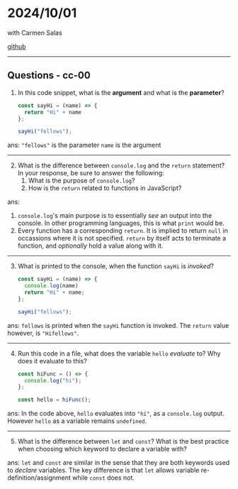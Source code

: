 # 2024/10/01
with Carmen Salas

[github](https://github.com/The-Marcy-Lab-School-Assignments/cc-00-console-return-raffycastlee)

---
## Questions - cc-00
1. In this code snippet, what is the **argument** and what is the **parameter**?
    
    ```jsx
    const sayHi = (name) => {
      return "Hi" + name
    };
    
    sayHi("fellows");
    
    ```

ans:
`"fellows"` is the parameter
`name` is the argument

---
    
2. What is the difference between `console.log` and the `return` statement? In your response, be sure to answer the following:
    1. What is the purpose of `console.log`?
    2. How is the `return` related to functions in JavaScript?
   
ans:
1. `console.log`'s main purpose is to essentially _see_ an output into the console. In other programming languages, this is what `print` would be.
2. Every function has a corresponding `return`. It is implied to return `null` in occassions where it is not specified. `return` by itself acts to terminate a function, and _optionally_ hold a value along with it.

---

3. What is printed to the console, when the function `sayHi` is *invoked*?
    
    ```jsx
    const sayHi = (name) => {
      console.log(name)
      return "Hi" + name;
    };
    
    sayHi("fellows");
    
    ```

ans:
`fellows` is printed when the `sayHi` function is invoked. The `return` value however, is `"Hifellows"`.

---

4. Run this code in a file, what does the variable `hello` *evaluate* to? Why does it evaluate to this?
    
    ```jsx
    const hiFunc = () => {
      console.log("hi");
    };
    
    const hello = hiFunc();
    
    ```
    
ans:
In the code above, `hello` evaluates into `"hi"`, as a `console.log` output. However `hello` as a variable remains `undefined`.

---

5. What is the difference between `let` and `const`? What is the best practice when choosing which keyword to declare a variable with?

ans:
`let` and `const` are similar in the sense that they are both keywords used to _declare_ variables. The key difference is that `let` allows variable re-definition/assignment while `const` does not.